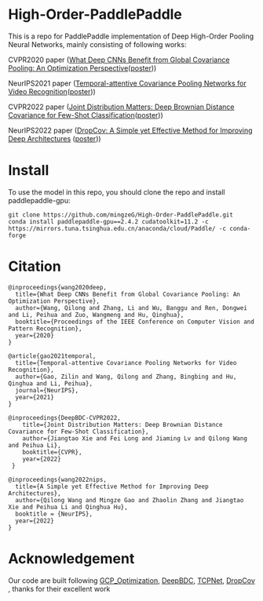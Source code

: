 # High-Order-PaddlePaddle
This is a repo for PaddlePaddle implementation of Deep High-Order Pooling Neural Networks, mainly consisting of following works:

CVPR2020 paper ([What Deep CNNs Benefit from Global Covariance Pooling: An Optimization Perspective](https://arxiv.org/abs/2003.11241)([poster](https://github.com/ZhangLi-CS/GCP_Optimization/blob/master/poster.png)))

NeurIPS2021 paper ([Temporal-attentive Covariance Pooling Networks for Video Recognition](https://arxiv.org/abs/2110.14381)([poster](https://github.com/ZilinGao/Temporal-attentive-Covariance-Pooling-Networks-for-Video-Recognition/blob/main/Fig/arch.png)))

CVPR2022 paper ([Joint Distribution Matters: Deep Brownian Distance Covariance for Few-Shot Classification](https://arxiv.org/pdf/2204.04567.pdf)([poster](https://camo.githubusercontent.com/c4928480aaf790d75df644a1cd22f0f0fd0d2e5037cd9c33f4c2bb006fbf0f12/687474703a2f2f7065696875616c692e6f72672f446565704244432f696c6c757374726174696f6e2e676966)))

NeurIPS2022 paper ([DropCov: A Simple yet Effective Method for Improving Deep Architectures](https://openreview.net/forum?id=QLGuUwDx4S) ([poster](https://github.com/mingzeG/DropCov/blob/main/figures/overview.jpg)))

# Install
To use the model in this repo, you should clone the repo and install paddlepaddle-gpu:
```
git clone https://github.com/mingzeG/High-Order-PaddlePaddle.git
conda install paddlepaddle-gpu==2.4.2 cudatoolkit=11.2 -c https://mirrors.tuna.tsinghua.edu.cn/anaconda/cloud/Paddle/ -c conda-forge 
```

# Citation
```
@inproceedings{wang2020deep,
  title={What Deep CNNs Benefit from Global Covariance Pooling: An Optimization Perspective},
  author={Wang, Qilong and Zhang, Li and Wu, Banggu and Ren, Dongwei and Li, Peihua and Zuo, Wangmeng and Hu, Qinghua},
  booktitle={Proceedings of the IEEE Conference on Computer Vision and Pattern Recognition},
  year={2020}
}
```

```
@article{gao2021temporal,
  title={Temporal-attentive Covariance Pooling Networks for Video Recognition},
  author={Gao, Zilin and Wang, Qilong and Zhang, Bingbing and Hu, Qinghua and Li, Peihua},
  journal={NeurIPS},
  year={2021}
}
```

```
@inproceedings{DeepBDC-CVPR2022,
    title={Joint Distribution Matters: Deep Brownian Distance Covariance for Few-Shot Classification},
    author={Jiangtao Xie and Fei Long and Jiaming Lv and Qilong Wang and Peihua Li}, 
    booktitle={CVPR},
    year={2022}
 }
```

```
@inproceedings{wang2022nips,
  title={A Simple yet Effective Method for Improving Deep Architectures},
  author={Qilong Wang and Mingze Gao and Zhaolin Zhang and Jiangtao Xie and Peihua Li and Qinghua Hu},
  booktitle = {NeurIPS},
  year={2022}
}
```

# Acknowledgement
Our code are built following 
[GCP_Optimization](https://github.com/ZhangLi-CS/GCP_Optimization),
[DeepBDC](https://github.com/Fei-Long121/DeepBDC),
[TCPNet](https://github.com/ZilinGao/Temporal-attentive-Covariance-Pooling-Networks-for-Video-Recognition),
[DropCov](https://github.com/mingzeG/DropCov)
, thanks for their excellent work
